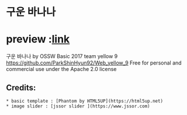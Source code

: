 구운 바나나
==========

# preview :[link](https://verssae.github.io/Web_yellow_9/)

구운 바나나 by OSSW Basic 2017 team yellow 9
https://github.com/ParkShinHyun92/Web_yellow_9
Free for personal and commercial use under the Apache 2.0 license

## Credits:

	* basic template : [Phantom by HTML5UP](https://html5up.net)
	* image slider : [jssor slider ](https://www.jssor.com)
